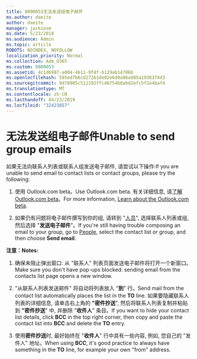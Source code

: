 ```yaml
---
title: 8000053无法发送组电子邮件
ms.author: daeite
author: daeite
manager: jackiesm
ms.date: 5/23/2018
ms.audience: Admin
ms.topic: article
ROBOTS: NOINDEX, NOFOLLOW
localization_priority: Normal
ms.collection: Adm_O365
ms.custom: 8000053
ms.assetid: 4c1d6987-a004-4611-9f4f-b129ab14706b
ms.openlocfilehash: 595ed7b6cd27261de82e6d0a96a985a19383f4d3
ms.sourcegitcommit: 9d78905c512192ffc4675468abd2efc5f2e4baf4
ms.translationtype: MT
ms.contentlocale: zh-CN
ms.lasthandoff: 04/23/2019
ms.locfileid: "32423857"
---
```

# <a name="unable-to-send-group-emails"></a><span data-ttu-id="17f3d-102">无法发送组电子邮件</span><span class="sxs-lookup"><span data-stu-id="17f3d-102">Unable to send group emails</span></span>

<span data-ttu-id="17f3d-103">如果无法向联系人列表或联系人组发送电子邮件, 请尝试以下操作:</span><span class="sxs-lookup"><span data-stu-id="17f3d-103">If you are unable to send email to contact lists or contact groups, please try the following:</span></span>
  
1. <span data-ttu-id="17f3d-104">使用 Outlook.com beta。</span><span class="sxs-lookup"><span data-stu-id="17f3d-104">Use Outlook.com beta.</span></span> <span data-ttu-id="17f3d-105">有关详细信息, 请[了解 Outlook.com beta](https://support.office.com/article/e2261c7f-d413-4084-8f22-21282f42d8cf)。</span><span class="sxs-lookup"><span data-stu-id="17f3d-105">For more information, [Learn about the Outlook.com beta](https://support.office.com/article/e2261c7f-d413-4084-8f22-21282f42d8cf).</span></span>
    
2. <span data-ttu-id="17f3d-106">如果仍有问题将电子邮件撰写到你的组, 请转到 "[人员](https://outlook.live.com/people/)", 选择联系人列表或组, 然后选择 "**发送电子邮件**"。</span><span class="sxs-lookup"><span data-stu-id="17f3d-106">If you're still having trouble composing an email to your group, go to [People](https://outlook.live.com/people/), select the contact list or group, and then choose **Send email**.</span></span>
    
 <span data-ttu-id="17f3d-107">**注意：**</span><span class="sxs-lookup"><span data-stu-id="17f3d-107">**Notes:**</span></span>
  
1. <span data-ttu-id="17f3d-108">确保未阻止弹出窗口: 从 "联系人" 列表页面发送电子邮件将打开一个新窗口。</span><span class="sxs-lookup"><span data-stu-id="17f3d-108">Make sure you don't have pop-ups blocked: sending email from the contacts list page opens a new window.</span></span>
    
2. <span data-ttu-id="17f3d-109">"从联系人列表发送邮件" 将自动将列表放入 "**到**" 行。</span><span class="sxs-lookup"><span data-stu-id="17f3d-109">Send mail from the contact list automatically places the list in the **TO** line.</span></span> <span data-ttu-id="17f3d-110">如果要隐藏联系人列表的详细信息, 请单击右上角的 **"密件抄送**", 然后将联系人列表复制并粘贴到 **"密件抄送**" 中, 并删除 "**收件人**" 条目。</span><span class="sxs-lookup"><span data-stu-id="17f3d-110">If you want to hide your contact list details, click **BCC** in the top right corner, then copy and paste the contact list into **BCC** and delete the **TO** entry.</span></span> 
    
3. <span data-ttu-id="17f3d-111">使用**密件抄送**时, 最好始终在 "**收件人**" 行中具有一些内容, 例如, 您自己的 "发件人" 地址。</span><span class="sxs-lookup"><span data-stu-id="17f3d-111">When using **BCC**, it's good practice to always have something in the **TO** line, for example your own "from" address.</span></span> 
    

